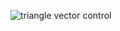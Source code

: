 ![triangle vector control](https://github.com/zaveshaa/triangle-vector-control/assets/127344512/b3393a55-596e-499d-ae05-db73272dcbd2)
